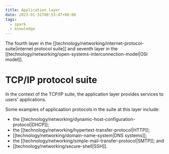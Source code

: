 ```yaml
---
title: Application layer
date: 2023-01-31T00:53:47+08:00
tags:
  - spark
  - knowledge
---
```


The fourth layer in the [[technology/networking/internet-protocol-suite|internet protocol suite]] and seventh layer in the [[technology/networking/open-systems-interconnection-model|OSI model]].

# TCP/IP protocol suite

In the context of the TCP/IP suite, the application layer provides services to users' applications.

Some examples of applicaation protocols in the suite at this layer include:
- the [[technology/networking/dynamic-host-configuration-protocol|DHCP]];
- the [[technology/networking/hypertext-transfer-protocol|HTTP]];
- [[technology/networking/domain-name-system|DNS systems]];
- the [[technology/networking/simple-mail-transfer-protocol|SMTP]]; and
- [[technology/networking/secure-shell|SSH]].

